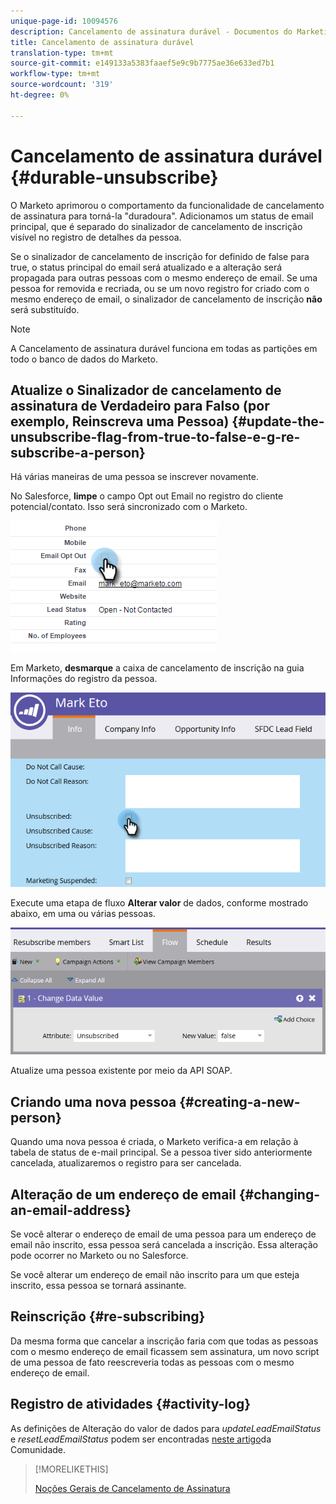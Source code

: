 ```yaml
---
unique-page-id: 10094576
description: Cancelamento de assinatura durável - Documentos do Marketing - Documentação do produto
title: Cancelamento de assinatura durável
translation-type: tm+mt
source-git-commit: e149133a5383faaef5e9c9b7775ae36e633ed7b1
workflow-type: tm+mt
source-wordcount: '319'
ht-degree: 0%

---
```



# Cancelamento de assinatura durável {#durable-unsubscribe}

O Marketo aprimorou o comportamento da funcionalidade de cancelamento de assinatura para torná-la &quot;duradoura&quot;. Adicionamos um status de email principal, que é separado do sinalizador de cancelamento de inscrição visível no registro de detalhes da pessoa.

Se o sinalizador de cancelamento de inscrição for definido de false para true, o status principal do email será atualizado e a alteração será propagada para outras pessoas com o mesmo endereço de email. Se uma pessoa for removida e recriada, ou se um novo registro for criado com o mesmo endereço de email, o sinalizador de cancelamento de inscrição **não** será substituído.

>[!NOTE]
>
>A Cancelamento de assinatura durável funciona em todas as partições em todo o banco de dados do Marketo.

## Atualize o Sinalizador de cancelamento de assinatura de Verdadeiro para Falso (por exemplo, Reinscreva uma Pessoa) {#update-the-unsubscribe-flag-from-true-to-false-e-g-re-subscribe-a-person}

Há várias maneiras de uma pessoa se inscrever novamente.

No Salesforce, **limpe** o campo Opt out Email no registro do cliente potencial/contato. Isso será sincronizado com o Marketo.

![](assets/one.png)

Em Marketo, **desmarque** a caixa de cancelamento de inscrição na guia Informações do registro da pessoa.

![](assets/two.png)

Execute uma etapa de fluxo **Alterar valor** de dados, conforme mostrado abaixo, em uma ou várias pessoas.

![](assets/three.png)

Atualize uma pessoa existente por meio da API SOAP.

## Criando uma nova pessoa {#creating-a-new-person}

Quando uma nova pessoa é criada, o Marketo verifica-a em relação à tabela de status de e-mail principal. Se a pessoa tiver sido anteriormente cancelada, atualizaremos o registro para ser cancelada.

## Alteração de um endereço de email {#changing-an-email-address}

Se você alterar o endereço de email de uma pessoa para um endereço de email não inscrito, essa pessoa será cancelada a inscrição. Essa alteração pode ocorrer no Marketo ou no Salesforce.

Se você alterar um endereço de email não inscrito para um que esteja inscrito, essa pessoa se tornará assinante.

## Reinscrição {#re-subscribing}

Da mesma forma que cancelar a inscrição faria com que todas as pessoas com o mesmo endereço de email ficassem sem assinatura, um novo script de uma pessoa de fato reescreveria todas as pessoas com o mesmo endereço de email.

## Registro de atividades {#activity-log}

As definições de Alteração do valor de dados para *updateLeadEmailStatus* e *resetLeadEmailStatus* podem ser encontradas [neste artigo](http://nation.marketo.com/t5/Knowledgebase/Durable-Unsubscribe-Activity-Log/ta-p/252688)da Comunidade.

>[!MORELIKETHIS]
>
>[Noções Gerais de Cancelamento de Assinatura](understanding-unsubscribe.md)

